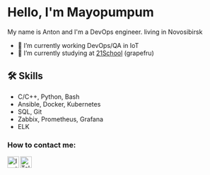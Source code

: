 # **Hello, I'm** Mayopumpum 

My name is Anton and I'm a DevOps engineer. living in Novosibirsk

- 🔭 I’m currently working DevOps/QA in IoT
- 🌱 I’m currently studying at [21School](https://21-school.ru/) (grapefru)

## :hammer_and_wrench: Skills
-  C/C++, Python, Bash
-  Ansible, Docker, Kubernetes
-  SQL, Git
-  Zabbix, Prometheus, Grafana
-  ELK

### How to contact me:
[<img align="left" alt="Instagram" width="26px" src="https://img.freepik.com/free-vector/instagram-vector-social-media-icon-7-june-2021-bangkok-thailand_53876-136728.jpg?w=2000" />][instagram]
[<img align="left" alt="Telegram" width="26px" src="https://cdn-icons-png.flaticon.com/128/2111/2111644.png" />][telegram]

[instagram]:https://www.instagram.com/mayopumpum
[telegram]:https://t.me/Swaggerz
